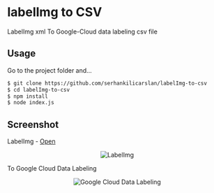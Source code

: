 # labelImg to CSV
LabelImg xml To Google-Cloud data labeling csv file

## Usage
Go to the project folder and...
```bash
$ git clone https://github.com/serhankilicarslan/labelImg-to-csv
$ cd labelImg-to-csv
$ npm install
$ node index.js
```

## Screenshot

LabelImg - [Open](https://github.com/tzutalin/labelImg)

<p align="center">
  <img src="https://github.com/serhankilicarslan/labelImg-to-csv/raw/master/screenshot/capture-labelimg.png?raw=true" alt="LabelImg">
</p>

To Google Cloud Data Labeling

<p align="center">
  <img src="https://github.com/serhankilicarslan/labelImg-to-csv/raw/master/screenshot/capture-google-cloud.png?raw=true" alt="Google Cloud Data Labeling">
</p>
